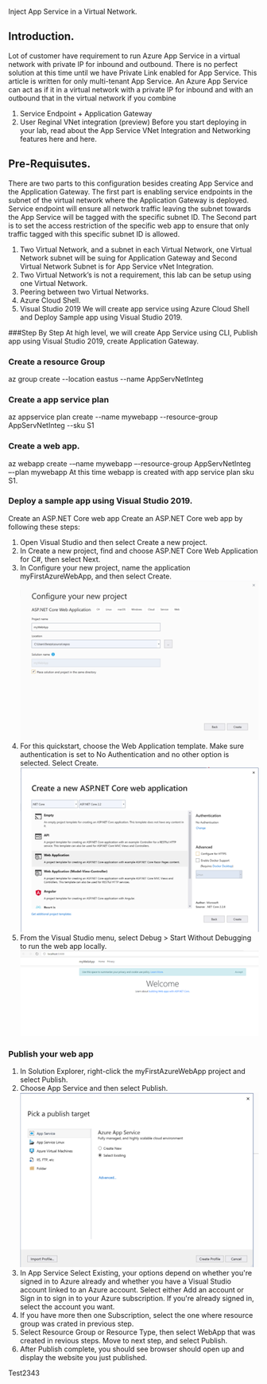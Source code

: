 Inject App Service in a Virtual Network.

## Introduction.
Lot of customer have requirement to run Azure App Service in a virtual network with private IP for inbound and outbound. There is no perfect solution at this time until we have Private Link enabled for App Service. 
This article is written for only multi-tenant App Service.
An Azure App Service can act as if it in a virtual network with a private IP for inbound and with an outbound that in the virtual network if you combine
1)	Service Endpoint + Application Gateway
2)	User Reginal VNet integration (preview)
Before you start deploying in your lab, read about the App Service VNet Integration and Networking features here and here.
## Pre-Requisutes.
There are two parts to this configuration besides creating App Service and the Application Gateway. The first part is enabling service endpoints in the subnet of the virtual network where the Application Gateway is deployed. Service endpoint will ensure all network traffic leaving the subnet towards the App Service will be tagged with the specific subnet ID. The Second part is to set the access restriction of the specific web app to ensure that only traffic tagged with this specific subnet ID is allowed. 

1)	Two Virtual Network, and a subnet in each Virtual Network, one Virtual Network subnet will be suing for Application Gateway and Second Virtual Network Subnet is for App Service vNet Integration. 
2)	Two Virtual Network’s is not a requirement, this lab can be setup using one Virtual Network.
3)	Peering between two Virtual Networks.
4)	Azure Cloud Shell. 
5)	Visual Studio 2019
We will create app service using Azure Cloud Shell and Deploy Sample app using Visual Studio 2019.

###Step By Step
At high level, we will create App Service using CLI, Publish app using Visual Studio 2019, create Application Gateway.

### Create a resource Group
az group create --location eastus --name AppServNetInteg 
### Create a app service plan
az appservice plan create --name mywebapp --resource-group AppServNetInteg --sku S1 

### Create a web app.
az webapp create -–name mywebapp –-resource-group AppServNetInteg –-plan mywebapp
At this time webapp is created with app service plan sku S1.
### Deploy a sample app using Visual Studio 2019. 
Create an ASP.NET Core web app
Create an ASP.NET Core web app by following these steps:
1.	Open Visual Studio and then select Create a new project.
2.	In Create a new project, find and choose ASP.NET Core Web Application for C#, then select Next.
3.	In Configure your new project, name the application myFirstAzureWebApp, and then select Create.
![Screenshot](vs1.png)
4.  For this quickstart, choose the Web Application template. Make sure authentication is set to No Authentication and no other option is selected. Select Create.
![Screenshot](vs2.png)
5.  From the Visual Studio menu, select Debug > Start Without Debugging to run the web app locally.
![Screenshot](vs3.png)
### Publish your web app
1.  In Solution Explorer, right-click the myFirstAzureWebApp project and select Publish.
2.  Choose App Service and then select Publish.
![Screenshot](vs4.png)
3.  In App Service Select Existing, your options depend on whether you're signed in to Azure already and whether you have a Visual Studio account linked to an Azure account. Select either Add an account or Sign in to sign in to your Azure subscription. If you're already signed in, select the account you want.
4.  If you have more then one Subscription, select the one where resource group was crated in previous step.
5.  Select Resource Group or Resource Type, then select WebApp that was created in revious steps. Move to next step, and select Publish.
6.  After Publish complete, you should see browser should open up and display the website you just published. 

Test2343








